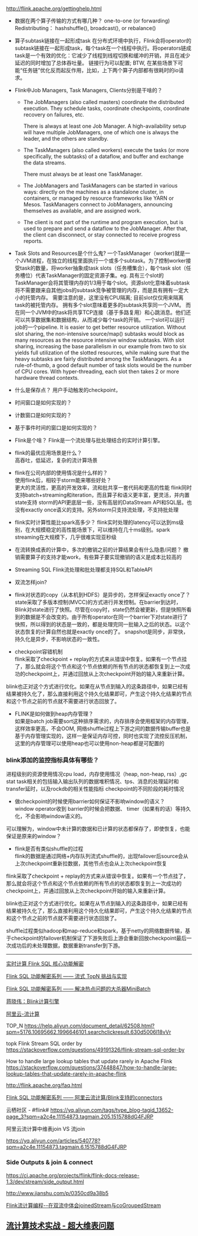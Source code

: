 

http://flink.apache.org/gettinghelp.html

* 数据在两个算子传输的方式有哪几种？
one-to-one (or forwarding)
Redistributing： hashshuffle(), broadcast(), or rebalance() 

* 算子subtask链接在一起形成task
在分布式环境中执行，Flink会将operator的subtask链接在一起形成task，每个task在一个线程中执行。将operators链成task是一个有效的优化：它减少了线程到线程切换和缓冲的开销，并且在减少延迟的同时增加了总体吞吐量。 链接行为可以配置;
BTW, 在某些场景下可能“任务链”优化反而起反作用，比如，上下两个算子内部都有很耗时的io请求。

* Flink中Job Managers, Task Managers, Clients分别是干啥的？

    + The JobManagers (also called masters) coordinate the distributed execution. They schedule tasks, coordinate checkpoints, coordinate recovery on failures, etc.
    
        There is always at least one Job Manager. A high-availability setup will have multiple JobManagers, one of which one is always the leader, and the others are standby.

    + The TaskManagers (also called workers) execute the tasks (or more specifically, the subtasks) of a dataflow, and buffer and exchange the data streams.
        
        There must always be at least one TaskManager.

    + The JobManagers and TaskManagers can be started in various ways: directly on the machines as a standalone cluster, in containers, or managed by resource frameworks like YARN or Mesos. TaskManagers connect to JobManagers, announcing themselves as available, and are assigned work.

    + The client is not part of the runtime and program execution, but is used to prepare and send a dataflow to the JobManager. After that, the client can disconnect, or stay connected to receive progress reports. 

* Task Slots and Resources是个什么鬼?
一个TaskManager（worker)就是一个JVM进程，在独立的线程里面执行一个或多个subtask。为了控制worker接受task的数量，将worker抽象成task slots（任务槽集合），每个task slot（任务槽位）代表TaskManager的固定资源子集。eg. 具有三个slot的TaskManager会将其管理内存的1/3用于每个slot。资源slot化意味着subtask将不需要跟来自其他jobs的subtask竞争被管理的内存，而是具有拥有一定大小的托管内存。
需要注意的是，这里没有CPU隔离;
目前slot仅仅用来隔离task的被托管内存。
拥有多个slot意味着更多的subtask共享同一个JVM。
而在同一个JVM中的task将共享TCP连接（基于多路复用）和心跳消息。他们还可以共享数据集和数据结构，从而减少每个task的开销。 
一个slot可以运行job的一个pipeline.
It is easier to get better resource utilization. Without slot sharing, the non-intensive source/map() subtasks would block as many resources as the resource intensive window subtasks. With slot sharing, increasing the base parallelism in our example from two to six yields full utilization of the slotted resources, while making sure that the heavy subtasks are fairly distributed among the TaskManagers.
As a rule-of-thumb, a good default number of task slots would be the number of CPU cores. With hyper-threading, each slot then takes 2 or more hardware thread contexts.

* 什么是保存点？
用户手动触发的checkpoint，

* 时间窗口是如何实现的？

* 计数窗口是如何实现的？

* 基于事件时间的窗口是如何实现的？



* Flink是个啥？
Flink是一个流处理与批处理结合的实时计算引擎。
* flink的最优应用场景是什么？	
高吞吐，低延迟，复杂的流计算场景
	 
* flink在公司内部的使用情况是什么样的？	 	 
使用flink后，相较于storm能来哪些好处？	
更大的灵活性，更高的开发效率，流和批共享一套代码和更高的性能
flink同时支持batch+streaming和iteration，而且算子和语义更丰富，更灵活，并内置state支持
storm的API更底层一些，没有高层的DataStream API和SQL层。也没有exactly once语义的支持。另外storm只支持流处理，不支持批处理

* flink实时计算性能比spark高多少？	
flink实时处理的latency可以达到ms级别，在大规模稳定的高性能场景下，可以维持在几十ms级别。spark streaming在大规模下，几乎很难实现亚秒级

 
* 在流转换成表的计算中，多次的撤销之前的计算结果会有什么隐患/问题？	撤销需要算子的支持才能work，有些算子要实现撤销的语义是成本比较高的	 
* Streaming SQL	
    Flink流处理和批处理都支持SQL和TableAPI	 
* 双流怎样join?	 	 
	 
* flink对状态的copy（从本机到HDFS）是异步的，怎样保证exactly once了？	
state采取了多版本控制(MVCC)的方式进行并发控制。在barrier到达时，Blink对state进行了快照。尽管在copy时，state仍然会被更新，但是快照所看到的数据是不会改变的。由于所有operator在同一个barrier下对state进行了快照，所以得到的状态是一致的，都是处理完同一批输入之后的状态。以这个状态恢复的计算自然也就是exactly once的了。
snapshot是同步，非常快，持久化是异步，不影响状态的一致性。

* checkpoint容错机制	
flink采取了checkpoint + replay的方式来从错误中恢复。如果有一个节点挂了，那么就会将这个节点和这个节点依赖的所有节点的状态都恢复到上一次成功的checkpoint上，并通过回放从上次checkpoint开始的输入来重新计算。

blink也正对这个方式进行优化。如果在从节点到输入的这条路径中，如果已经有结果被持久化了，那么直接利用这个持久化结果即可，产生这个持久化结果的节点和这个节点之前的节点就不需要进行状态回放了。

 
* FLINK是如何做到heap内存管理？	
如果是batch job需要sort这种排序需求的，内存排序会使用框架的内存管理，这样效率更高，不会OOM, 网络shuffle过程上下游之间的数据传输buffer也是基于内存管理实现的，这样一是保证内存可控，同时也实现了流控反压机制，这里的内存管理可以使用heap也可以使用non-heap都是可配置的	 

### blink添加的监控指标具体有哪些？	

进程级别的资源使用情况cpu load，内存使用情况（heap, non-heap, rss）,gc stat
task相关的包括输入输出队列的数据堆积情况、tps、消息的处理延时和transfer延时，以及rockdb的相关性能指标
checkpoint的不同阶段的耗时情况

 
* 做checkpoint的时候使用barrier如何保证不影响window的语义？	
window operator收到 barrier的时候会把数据、 timer（如果有的话）等持久化，不会影响window语义的。

可以理解为，window中未计算的数据和已计算的状态都保存了，即使恢复，也能保证是原来的window？

 
* flink是否有类似shuffle的过程	
 flink的数据是通过网络+内存队列流式shuffle的，出现failover后source会从上次checkpoint重新拉数据，其他节点也会从上次checkpoint恢复

flink采取了checkpoint + replay的方式来从错误中恢复。如果有一个节点挂了，那么就会将这个节点和这个节点依赖的所有节点的状态都恢复到上一次成功的checkpoint上，并通过回放从上次checkpoint开始的输入来重新计算。

blink也正对这个方式进行优化。如果在从节点到输入的这条路径中，如果已经有结果被持久化了，那么直接利用这个持久化结果即可，产生这个持久化结果的节点和这个节点之前的节点就不需要进行状态回放了。

shuffle过程类似hadoop和map-reduce和spark，基于netty的网络数据传输，基于checkpoint的failover机制保证了下游失败后上游会重新回放checkpoint最后一次成功后的未处理数据，数据重新transfer到下游。


----------------------------
[实时计算 Flink SQL 核心功能解密](https://yq.aliyun.com/articles/457438?spm=a2c4e.11153959.teamhomeleft.30.4e2c723bU4lCxX)

[Flink SQL 功能解密系列 —— 流式 TopN 挑战与实现](https://yq.aliyun.com/articles/457445?spm=a2c4e.11153959.teamhomeleft.20.4e2c723bU4lCxX)

[Flink SQL 功能解密系列 —— 解决热点问题的大杀器MiniBatch](https://yq.aliyun.com/articles/448853?spm=5176.10695662.1996646101.searchclickresult.21235006scWVtI)

[蒋晓伟：Blink计算引擎](https://yq.aliyun.com/articles/57828?spm=5176.10695662.1996646101.searchclickresult.bf495006B5X8q3)

[阿里云-流计算](https://help.aliyun.com/product/45029.html?spm=a2c4g.11186623.3.1.2GJbEE)

TOP_N
<https://help.aliyun.com/document_detail/62508.html?spm=5176.10695662.1996646101.searchclickresult.630d5006l18vVr>

topk  Flink Stream SQL order by 
https://stackoverflow.com/questions/49191326/flink-stream-sql-order-by



How to handle large lookup tables that update rarely in Apache Flink
<https://stackoverflow.com/questions/37448847/how-to-handle-large-lookup-tables-that-update-rarely-in-apache-flink>




http://flink.apache.org/faq.html



[Flink SQL 功能解密系列 —— 阿里云流计算/Blink支持的connectors](https://yq.aliyun.com/articles/457396?spm=a2c4e.11154873.tagmain.38.1515788dG4FJRP)

云栖社区 - #flink#
https://yq.aliyun.com/tags/type_blog-tagid_13652-page_3?spm=a2c4e.11154873.tagmain.205.1515788dG4FJRP

阿里云流计算中维表join VS 流join

https://yq.aliyun.com/articles/540778?spm=a2c4e.11154873.tagmain.6.1515788dG4FJRP

### Side Outputs & join & connect
https://ci.apache.org/projects/flink/flink-docs-release-1.3/dev/stream/side_output.html

http://www.jianshu.com/p/0350cd9a38b5

[Flink流计算编程--在双流中体会joinedStream与coGroupedStream](http://blog.csdn.net/lmalds/article/details/51743038)

## [流计算技术实战 - 超大维表问题](http://www.cnblogs.com/fxjwind/p/7771338.html)
